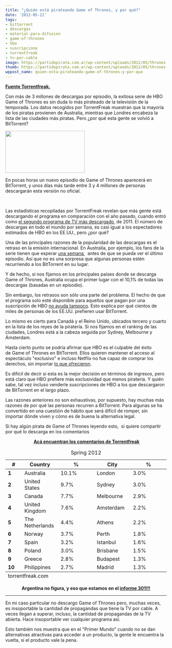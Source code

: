 ```yaml
---
title: "¿Quién está pirateando Game of Thrones, y por qué?"
date: '2012-05-21'
tags:
- bittorrent
- descargas
- material-para-difusion
- game-of-thrones
- hbo
- suscripcione
- torrentfreak
- tv-por-cable
image: https://partidopirata.com.ar/wp-content/uploads/2012/05/thrones.jpg
thumb: https://partidopirata.com.ar/wp-content/uploads/2012/05/thrones-150x131.jpg
wppost_name: quien-esta-pirateando-game-of-thrones-y-por-que
---
```


<strong><a href="https://torrentfreak.com/whos-pirating-game-of-thrones-and-why-120520/" target="_blank">Fuente Torrentfreak.</a></strong>

Con más de 3 millones de descargas por episodio, la exitosa serie de HBO Game of Thrones es sin duda lo más pirateado de la televisión de la temporada. Los datos recogidos por TorrentFreak muestran que la mayoría de los piratas provienen de Australia, mientras que Londres encabeza la lista de las ciudades más piratas. Pero ¿por qué esta gente se volvió a BitTorrent?

<a href="https://partidopirata.com.ar/wp-content/uploads/2012/05/thrones.jpg"><img class="size-full wp-image-4519" title="thrones" src="https://partidopirata.com.ar/wp-content/uploads/2012/05/thrones.jpg" alt="" width="248" height="131" /></a>


En pocas horas un nuevo episodio de Game of Thrones aparecerá en BitTorrent, y unos días más tarde entre 3 y 4 millones de personas descargarán esta versión no oficial.

&nbsp;

Las estadísticas recopiladas por TorrentFreak revelan que más gente está descargando el programa en comparación con el año pasado, cuando entró como <a href="http://torrentfreak.com/top-10-most-pirated-tv-shows-of-2011-111216/">el segundo programa de TV más descargado </a> de 2011. El número de descargas en todo el mundo por semana, es casi igual a los espectadores estimados de HBO en los EE.UU., pero ¿por qué?

Una de las principales razones de la popularidad de las descargas es el retraso en la emisión internacional. En Australia, por ejemplo, los fans de la serie tienen que esperar <a href="http://www.zdnet.com.au/game-of-thrones-outs-the-aussie-pirates-339335201.htm">una semana </a>  antes de que se pueda ver el último episodio. Así que no es una sorpresa que algunas personas estén recurriendo a los BitTorrent en su lugar.

Y de hecho, si nos fijamos en los principales países donde se descarga Game of Thrones, Australia ocupa el primer lugar con el 10,1% de todas las descargas (basadas en un episodio).

Sin embargo, los retrasos son sólo una parte del problema. El hecho de que el programa solo esté disponible para aquellos que pagan por una suscripción de HBO <a href="http://www.forbes.com/sites/erikkain/2012/05/09/hbo-has-only-itself-to-blame-for-record-game-of-thrones-piracy/"> no ayuda tampoco</a>. Esto explica por qué cientos de miles de personas de los EE.UU. prefieren usar BitTorrent.

Lo mismo es cierto para Canadá y el Reino Unido, ubicados tercero y cuarto en la lista de los reyes de la piratería. Si nos fijamos en el ranking de las ciudades, Londres está a la cabeza seguida por Sydney, Melbourne y Ámsterdam.

Hasta cierto punto se podría afirmar que HBO es el culpable del éxito de Game of Thrones en BitTorrent. Ellos quieren mantener el acceso al espectáculo "exclusivo" e incluso Netflix no fue capaz de comprar los derechos, sin importar <a href="http://torrentfreak.com/netflix-we-cant-buy-game-of-thrones-and-dexter-120410/">lo que ofrecieron</a>.

Es difícil de decir si esta es la mejor decisión en términos de ingresos, pero está claro que HBO prefiere más exclusividad que menos piratería. Y quién sabe, tal vez incluso venderle suscripciones de HBO a los que descargaron de BitTorrent en el largo plazo.

Las razones anteriores no son exhaustivas, por supuesto, hay muchas más razones de por qué las personas recurren a BitTorrent. Para algunas se ha convertido en una cuestión de hábito que será difícil de romper, sin importar dónde viven y cómo es de buena la alternativa legal.

Si hay algún pirata de Game of Thrones leyendo esto,  si quiere compartir por qué lo descarga en los comentarios
<p style="text-align: center;"><strong> <a href="https://torrentfreak.com/whos-pirating-game-of-thrones-and-why-120520/" target="_blank">Acá encuentran los comentarios de Torrentfreak</a></strong></p>

<table summary="Game of Thrones Downloads"><caption>Spring 2012</caption>
<thead>
<tr>
<th width="10%"><strong>#</strong></th>
<th width="22%"><strong>Country</strong></th>
<th width="22%"><strong>%</strong></th>
<th width="22%"><strong>City</strong></th>
<th width="22%"><strong>%</strong></th>
</tr>
</thead>
<tfoot>
<tr>
<td colspan="5">torrentfreak.com</td>
</tr>
</tfoot>
<tbody>
<tr>
<td><strong>1</strong></td>
<td>Australia</td>
<td>10.1%</td>
<td>London</td>
<td>3.0%</td>
</tr>
<tr>
<td><strong>2</strong></td>
<td>United States</td>
<td>9.7%</td>
<td>Sydney</td>
<td>3.0%</td>
</tr>
<tr>
<td><strong>3</strong></td>
<td>Canada</td>
<td>7.7%</td>
<td>Melbourne</td>
<td>2.9%</td>
</tr>
<tr>
<td><strong>4</strong></td>
<td>United Kingdom</td>
<td>7.6%</td>
<td>Amsterdam</td>
<td>2.2%</td>
</tr>
<tr>
<td><strong>5</strong></td>
<td>The Netherlands</td>
<td>4.4%</td>
<td>Athens</td>
<td>2.2%</td>
</tr>
<tr>
<td><strong>6</strong></td>
<td>Norway</td>
<td>3.7%</td>
<td>Perth</td>
<td>1.8%</td>
</tr>
<tr>
<td><strong>7</strong></td>
<td>Spain</td>
<td>3.2%</td>
<td>Istanbul</td>
<td>1.6%</td>
</tr>
<tr>
<td><strong>8</strong></td>
<td>Poland</td>
<td>3.0%</td>
<td>Brisbane</td>
<td>1.5%</td>
</tr>
<tr>
<td><strong>9</strong></td>
<td>Greece</td>
<td>2.8%</td>
<td>Budapest</td>
<td>1.3%</td>
</tr>
<tr>
<td><strong>10</strong></td>
<td>Philippines</td>
<td>2.7%</td>
<td>Madrid</td>
<td>1.3%</td>
</tr>
</tbody>
</table>
<p style="text-align: center;"><strong>Argentina no figura, y eso que estamos en el <a href="https://partidopirata.com.ar/4294/informe-301-argentina-junto-con-chile-y-venezuela-se-sentaran-en-el-banco-de-adelante-por-hacer-lio">informe 301!!! </a></strong></p>


<hr />

En mi caso particular no descargo Game of Thrones pero, muchas veces, es insoportable la cantidad de propagandas que tiene la TV por cable. A veces llegan a superar, incluso, la cantidad de propagandas de la TV abierta. Hace insoportable ver cualquier programa así.

Esto también nos muestra que en el "Primer Mundo" cuando no se dan alternativas atractivas para acceder a un producto, la gente le encuentra la vuelta, si el producto vale la pena.
